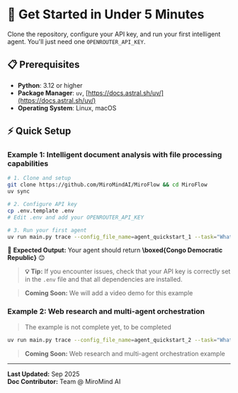 
# 🚀 Get Started in Under 5 Minutes

Clone the repository, configure your API key, and run your first intelligent agent. You'll just need one `OPENROUTER_API_KEY`.

## 📋 Prerequisites

- **Python**: 3.12 or higher
- **Package Manager**: `uv`, [https://docs.astral.sh/uv/](https://docs.astral.sh/uv/)
- **Operating System**: Linux, macOS

## ⚡ Quick Setup

### Example 1: Intelligent document analysis with file processing capabilities

```bash
# 1. Clone and setup
git clone https://github.com/MiroMindAI/MiroFlow && cd MiroFlow
uv sync

# 2. Configure API key
cp .env.template .env
# Edit .env and add your OPENROUTER_API_KEY

# 3. Run your first agent
uv run main.py trace --config_file_name=agent_quickstart_1 --task="What is the first country listed in the XLSX file that have names starting with Co?" --task_file_name="data/FSI-2023-DOWNLOAD.xlsx"
```

🎉 **Expected Output:** Your agent should return **\boxed{Congo Democratic Republic}** 😊

> **💡 Tip:** If you encounter issues, check that your API key is correctly set in the `.env` file and that all dependencies are installed.

> **Coming Soon:** We will add a video demo for this example


### Example 2: Web research and multi-agent orchestration

> The example is not complete yet, to be completed


```bash
uv run main.py trace --config_file_name=agent_quickstart_2 --task="What is the Nasdaq Composite Index at today?"
```

> **Coming Soon:** Web research and multi-agent orchestration example


---
**Last Updated:** Sep 2025  
**Doc Contributor:** Team @ MiroMind AI


